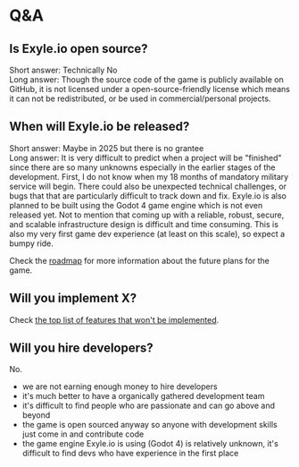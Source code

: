 # Q&A

## Is Exyle.io open source?

Short answer: Technically No<br />
Long answer: Though the source code of the game is publicly available on GitHub,
it is not licensed under a open-source-friendly license which means it can not be redistributed,
or be used in commercial/personal projects.

## When will Exyle.io be released?

Short answer: Maybe in 2025 but there is no grantee<br />
Long answer: It is very difficult to predict when a project will be "finished"
since there are so many unknowns especially in the earlier stages of the development.
First, I do not know when my 18 months of mandatory military service will begin.
There could also be unexpected technical challenges, or bugs that that are particularly difficult to track down and fix.
Exyle.io is also planned to be built using the Godot 4 game engine which is not even released yet.
Not to mention that coming up with a reliable, robust, secure, and scalable infrastructure design is difficult and time consuming.
This is also my very first game dev experience (at least on this scale), so expect a bumpy ride.

Check the [roadmap](./roadmap.md) for more information about the future plans for the game.

## Will you implement X?

Check [the top list of features that won't be implemented](./fragments/wont-implement.md).

## Will you hire developers?

No.

- we are not earning enough money to hire developers
- it's much better to have a organically gathered development team
- it's difficult to find people who are passionate and can go above and beyond
- the game is open sourced anyway so anyone with development skills just come in and contribute code
- the game engine Exyle.io is using (Godot 4) is relatively unknown, it's difficult to find devs who have experience in the first place

